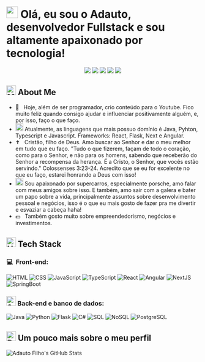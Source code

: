<h1> <img src="https://raw.githubusercontent.com/Tarikul-Islam-Anik/Animated-Fluent-Emojis/master/Emojis/Hand%20gestures/Waving%20Hand%20Medium%20Skin%20Tone.png" width="30px"> Olá, eu sou o Adauto, desenvolvedor Fullstack e sou altamente apaixonado por tecnologia!</h1>
<p align="center">
<a href="https://www.linkedin.com/in/adautodf/"><img src="https://img.shields.io/badge/-@adautodf-0077B5?style=flat-square&logo=Linkedin&logoColor=white"/></a>
<a href="https://www.youtube.com/@adautodf"><img src="https://img.shields.io/badge/-Adauto Filho-D62422?style=flatsquare&labelColor=D62422&logo=youtube&logoColor=white"/></a>
<a href="https://https://my-website-adautodf.vercel.app"><img src="https://img.shields.io/badge/-portfolio-3423A6?style=flat-square&logo=Google-Chrome&logoColor=white"/></a>
<a href="https://instagram.com/adautodf"><img src="https://img.shields.io/badge/-@adautodf_-E4405F?style=flat-square&logo=Instagram&logoColor=white"/></a>
<a href="mailto:adautodortafilho@gmail.com"><img src="https://img.shields.io/badge/-adautodortafilho@gmail.com-D14836?style=flat-square&logo=Gmail&logoColor=white"/></a>
</p>

<h2> <img src="https://raw.githubusercontent.com/Tarikul-Islam-Anik/Animated-Fluent-Emojis/master/Emojis/People%20with%20professions/Man%20Technologist%20Medium%20Skin%20Tone.png" alt="Man Technologist Medium Skin Tone" width="25" height="25" /> About Me </h2>

- 💙 &nbsp; Hoje, além de ser programador, crio conteúdo para o Youtube. Fico muito feliz quando consigo ajudar e influenciar positivamente alguém, e, por isso, faço o que faço.
- <img src="https://raw.githubusercontent.com/Tarikul-Islam-Anik/Animated-Fluent-Emojis/master/Emojis/Travel%20and%20places/Rocket.png" alt="Rocket" width="20" height="20" /> Atualmente, as linguagens que mais possuo domínio é Java, Pyhton, Typescript e Javascript. Frameworks: React, Flask, Next e Angular.
- ✝️ &nbsp; Cristão, filho de Deus. Amo buscar ao Senhor e dar o meu melhor em tudo que eu faço. "Tudo o que fizerem, façam de todo o coração, como para o Senhor, e não para os homens, sabendo que receberão do Senhor a recompensa da herança. É a Cristo, o Senhor, que vocês estão servindo." Colossenses 3:23-24. Acredito que se eu for excelente no que eu faço, estarei honrando a Deus com isso!
- <img src="https://raw.githubusercontent.com/Tarikul-Islam-Anik/Animated-Fluent-Emojis/master/Emojis/Travel%20and%20places/Racing%20Car.png" alt="Racing Car" width="20" height="20" /> Sou apaixonado por supercarros, especialmente porsche, amo falar com meus amigos sobre isso. E também, amo sair com a galera e bater um papo sobre a vida, principalmente assuntos sobre desenvolvimento pessoal e negócios, isso é o que eu mais gosto de fazer pra me divertir e esvaziar a cabeça haha!
- 💵 &nbsp; Também gosto muito sobre empreendedorismo, negócios e investimentos.


<h2> <img src="https://raw.githubusercontent.com/Tarikul-Islam-Anik/Animated-Fluent-Emojis/master/Emojis/Objects/Hammer%20and%20Wrench.png" alt="Hammer and Wrench" width="25" height="25" /> Tech Stack</h2>
<h3>💻 &nbsp;Front-end:</h3>

![HTML](https://img.shields.io/badge/-HTML-333333?style=flat&logo=HTML5)
![CSS](https://img.shields.io/badge/-CSS-333333?style=flat&logo=CSS3&logoColor=1572B6)
![JavaScript](https://img.shields.io/badge/-JavaScript-333333?style=flat&logo=javascript)
![TypeScript](https://img.shields.io/badge/-TypeScript-333333?style=flat&logo=typescript&logoColor=2D79C7)
![React](https://img.shields.io/badge/-React-333333?style=flat&logo=react)
![Angular](https://img.shields.io/badge/-Angular-333333?style=flat&logo=angular)
![NextJS](https://img.shields.io/badge/-NextJS-333333?style=flat&logo=next.js)
![SpringBoot](https://img.shields.io/badge/-SpringBoot-333333?style=flat&logo=SpringBoot)

<h3><img src="https://raw.githubusercontent.com/Tarikul-Islam-Anik/Animated-Fluent-Emojis/master/Emojis/Objects/Gear.png" alt="Gear" width="25" height="25" /> Back-end e banco de dados:</h3>

![Java](https://img.shields.io/badge/-Java-333333?style=flat&logo=Java)
![Python](https://img.shields.io/badge/-Python-333333?style=flat&logo=python)
![Flask](https://img.shields.io/badge/-Flask-333333?style=flat&logo=flask)
![C#](https://img.shields.io/badge/-CSharp-333333?style=flat&logo=cSharp)
![SQL](https://img.shields.io/badge/-SQL-333333?style=flat&logo=sql)
![NoSQL](https://img.shields.io/badge/-NoSQL-333333?style=flat&logo=nosql)
![PostgreSQL](https://img.shields.io/badge/-PostgreSQL-333333?style=flat&logo=postgresql)


<h2><img src="https://raw.githubusercontent.com/Tarikul-Islam-Anik/Animated-Fluent-Emojis/master/Emojis/Travel%20and%20places/Rocket.png" alt="Rocket" width="25" height="25" /> Um pouco mais sobre o meu perfil</h2>

![Adauto Filho's GitHub Stats](https://github-readme-stats.vercel.app/api?username=adautodf&show_icons=true&theme=dracula)
